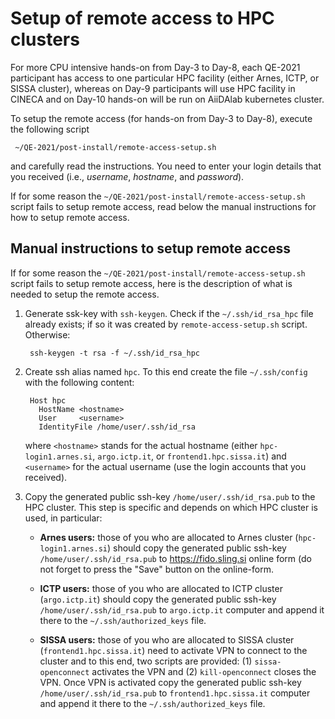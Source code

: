 # Setup of remote access to HPC clusters

For more CPU intensive hands-on from Day-3 to Day-8, each QE-2021
participant has access to one particular HPC facility (either Arnes,
ICTP, or SISSA cluster), whereas on Day-9 participants will use HPC
facility in CINECA and on Day-10 hands-on will be run on AiiDAlab
kubernetes cluster.

To setup the remote access (for hands-on from Day-3 to Day-8), execute
the following script

     ~/QE-2021/post-install/remote-access-setup.sh
     
and carefully read the instructions. You need to enter your login
details that you received (i.e., *username*, *hostname*, and
*password*). 

If for some reason the `~/QE-2021/post-install/remote-access-setup.sh`
script fails to setup remote access, read below the manual instructions
for how to setup remote access.

## Manual instructions to setup remote access

If for some reason the `~/QE-2021/post-install/remote-access-setup.sh`
script fails to setup remote access, here is the description of what
is needed to setup the remote access. 

1. Generate ssk-key with `ssh-keygen`. Check if the
   `~/.ssh/id_rsa_hpc` file already exists; if so it was
   created by `remote-access-setup.sh` script. Otherwise:

        ssh-keygen -t rsa -f ~/.ssh/id_rsa_hpc
   
   
   
2. Create ssh alias named `hpc`. To this end create the file
   `~/.ssh/config` with the following content:
   
        Host hpc
          HostName <hostname>
          User     <username>
          IdentityFile /home/user/.ssh/id_rsa
          
   where `<hostname>` stands for the actual hostname (either
   `hpc-login1.arnes.si`, `argo.ictp.it`, or `frontend1.hpc.sissa.it`)
   and `<username>` for the actual username (use the login accounts that
   you received).

3. Copy the generated public ssh-key `/home/user/.ssh/id_rsa.pub` to the
   HPC cluster. This step is specific and depends on which HPC cluster
   is used, in particular:
   
   - **Arnes users:** those of you who are allocated to Arnes cluster
   (`hpc-login1.arnes.si`) should copy the generated public ssh-key
   `/home/user/.ssh/id_rsa.pub` to https://fido.sling.si online form
   (do not forget to press the "Save" button on the online-form.
   
   - **ICTP users:** those of you who are allocated to ICTP cluster
   (`argo.ictp.it`) should copy the generated public ssh-key
   `/home/user/.ssh/id_rsa.pub` to `argo.ictp.it` computer and append
   it there to the `~/.ssh/authorized_keys` file.
   
   - **SISSA users:** those of you who are allocated to SISSA cluster
   (`frontend1.hpc.sissa.it`) need to activate VPN to connect to the
   cluster and to this end, two scripts are provided: (1)
   `sissa-openconnect` activates the VPN and (2) `kill-openconnect`
   closes the VPN. Once VPN is activated copy the generated public ssh-key
   `/home/user/.ssh/id_rsa.pub` to `frontend1.hpc.sissa.it` computer and append
   it there to the `~/.ssh/authorized_keys` file.
